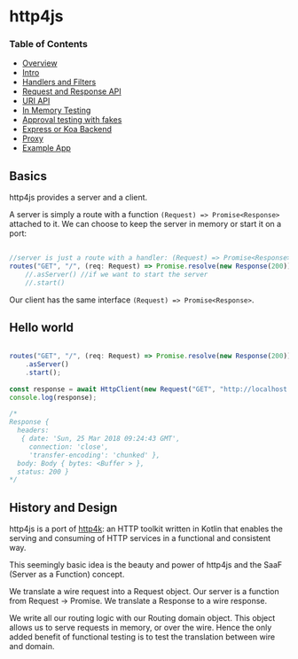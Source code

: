# http4js

### Table of Contents

- [Overview](/http4js/#basics)
- [Intro](/http4js/Intro/#intro)
- [Handlers and Filters](/http4js/Handlers-and-filters/#handlers-and-filters)
- [Request and Response API](/http4js/Request-and-response-api/#request-and-response-api)
- [URI API](/http4js/Uri-api/#uri-api)
- [In Memory Testing](/http4js/In-memory-testing/#in-memory-testing)
- [Approval testing with fakes](/http4js/Approval-testing-with-fakes/#approval-testing-with-fakes)
- [Express or Koa Backend](/http4js/Express-or-koa-backend/#express-or-koa-backend)
- [Proxy](/http4js/Proxy/#proxy)
- [Example App](https://github.com/TomShacham/http4js-eg)

## Basics

http4js provides a server and a client.

A server is simply a route with a function `(Request) => Promise<Response>` attached to it.
We can choose to keep the server in memory or start it on a port:

```typescript
 
//server is just a route with a handler: (Request) => Promise<Response>
routes("GET", "/", (req: Request) => Promise.resolve(new Response(200)))
    //.asServer() //if we want to start the server
    //.start()
```

Our client has the same interface `(Request) => Promise<Response>`.

## Hello world

```typescript
 
routes("GET", "/", (req: Request) => Promise.resolve(new Response(200))
    .asServer()
    .start();
 
const response = await HttpClient(new Request("GET", "http://localhost:3000/path"));
console.log(response);
     
/*
Response {
  headers: 
   { date: 'Sun, 25 Mar 2018 09:24:43 GMT',
     connection: 'close',
     'transfer-encoding': 'chunked' },
  body: Body { bytes: <Buffer > },
  status: 200 }
*/

```

## History and Design

http4js is a port of [http4k](https://github.com/http4k/http4k): 
an HTTP toolkit written in Kotlin that enables the serving and 
consuming of HTTP services in a functional and consistent way. 

This seemingly basic idea is the beauty and power of http4js and the SaaF (Server as a Function) concept.

We translate a wire request into a Request object. 
Our server is a function from Request -> Promise<Response>.
We translate a Response to a wire response. 

We write all our routing logic with our Routing domain object.
This object allows us to serve requests in memory, or over the wire.
Hence the only added benefit of functional testing is to test the translation between wire and domain.

